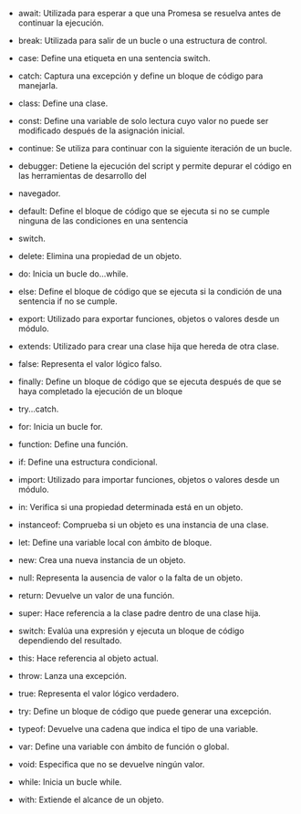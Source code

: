 
- await: Utilizada para esperar a que una Promesa se resuelva antes de continuar la ejecución.

- break: Utilizada para salir de un bucle o una estructura de control.

- case: Define una etiqueta en una sentencia switch.

- catch: Captura una excepción y define un bloque de código para manejarla.

- class: Define una clase.

- const: Define una variable de solo lectura cuyo valor no puede ser modificado después de la asignación inicial.

- continue: Se utiliza para continuar con la siguiente iteración de un bucle.

- debugger: Detiene la ejecución del script y permite depurar el código en las herramientas de desarrollo del 
- navegador.

- default: Define el bloque de código que se ejecuta si no se cumple ninguna de las condiciones en una sentencia 
- switch.

- delete: Elimina una propiedad de un objeto.

- do: Inicia un bucle do...while.

- else: Define el bloque de código que se ejecuta si la condición de una sentencia if no se cumple.

- export: Utilizado para exportar funciones, objetos o valores desde un módulo.

- extends: Utilizado para crear una clase hija que hereda de otra clase.

- false: Representa el valor lógico falso.

- finally: Define un bloque de código que se ejecuta después de que se haya completado la ejecución de un bloque 
- try...catch.

- for: Inicia un bucle for.

- function: Define una función.

- if: Define una estructura condicional.

- import: Utilizado para importar funciones, objetos o valores desde un módulo.

- in: Verifica si una propiedad determinada está en un objeto.

- instanceof: Comprueba si un objeto es una instancia de una clase.

- let: Define una variable local con ámbito de bloque.

- new: Crea una nueva instancia de un objeto.

- null: Representa la ausencia de valor o la falta de un objeto.

- return: Devuelve un valor de una función.

- super: Hace referencia a la clase padre dentro de una clase hija.

- switch: Evalúa una expresión y ejecuta un bloque de código dependiendo del resultado.

- this: Hace referencia al objeto actual.

- throw: Lanza una excepción.

- true: Representa el valor lógico verdadero.

- try: Define un bloque de código que puede generar una excepción.

- typeof: Devuelve una cadena que indica el tipo de una variable.

- var: Define una variable con ámbito de función o global.

- void: Especifica que no se devuelve ningún valor.

- while: Inicia un bucle while.

- with: Extiende el alcance de un objeto.
